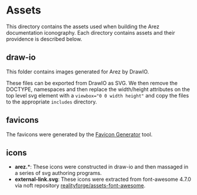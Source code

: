 # Assets

This directory contains the assets used when building the Arez documentation iconography. Each directory
contains assets and their providence is described below.

## draw-io

This folder contains images generated for Arez by DrawIO.

These files can be exported from DrawIO as SVG. We then remove the  DOCTYPE, namespaces and
then replace the width/height attributes on the top level svg element with a `viewbox="0 0 width height"`
and copy the files to the appropriate `includes` directory.

## favicons

The favicons were generated by the [Favicon Generator](https://www.favicon-generator.org/) tool.

## icons

* **arez.***: These icons were constructed in draw-io and then massaged in a series of svg authoring programs.
* **external-link.svg**: These icons were extracted from font-awesome 4.7.0 via noft repository [realityforge/assets-font-awesome](https://github.com/realityforge/assets-font-awesome).
